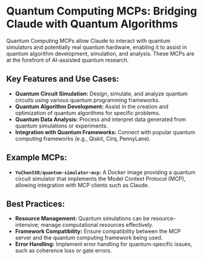 
# Quantum Computing MCPs: Bridging Claude with Quantum Algorithms

Quantum Computing MCPs allow Claude to interact with quantum simulators and potentially real quantum hardware, enabling it to assist in quantum algorithm development, simulation, and analysis. These MCPs are at the forefront of AI-assisted quantum research.

## Key Features and Use Cases:

*   **Quantum Circuit Simulation:** Design, simulate, and analyze quantum circuits using various quantum programming frameworks.
*   **Quantum Algorithm Development:** Assist in the creation and optimization of quantum algorithms for specific problems.
*   **Quantum Data Analysis:** Process and interpret data generated from quantum simulations or experiments.
*   **Integration with Quantum Frameworks:** Connect with popular quantum computing frameworks (e.g., Qiskit, Cirq, PennyLane).

## Example MCPs:

*   **`YuChenSSR/quantum-simulator-mcp`:** A Docker image providing a quantum circuit simulator that implements the Model Context Protocol (MCP), allowing integration with MCP clients such as Claude.

## Best Practices:

*   **Resource Management:** Quantum simulations can be resource-intensive; manage computational resources effectively.
*   **Framework Compatibility:** Ensure compatibility between the MCP server and the quantum computing framework being used.
*   **Error Handling:** Implement error handling for quantum-specific issues, such as coherence loss or gate errors.


